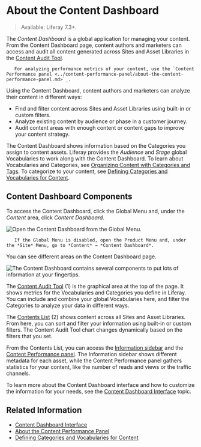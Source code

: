# About the Content Dashboard

> Available: Liferay 7.3+.

The *Content Dashboard* is a global application for managing your content. From the Content Dashboard page, content authors and marketers can access and audit all content generated across Sites and Asset Libraries in the [Content Audit Tool](./content-dashboard-interface.md#content-audit-tool).

```note::
   For analyzing performance metrics of your content, use the `Content Performance panel <../content-performance-panel/about-the-content-performance-panel.md>`_.
```

Using the Content Dashboard, content authors and marketers can analyze their content in different ways:

- Find and filter content across Sites and Asset Libraries using built-in or custom filters.
- Analyze existing content by audience or phase in a customer journey.
- Audit content areas with enough content or content gaps to improve your content strategy.

The Content Dashboard shows information based on the Categories you assign to content assets. Liferay provides the *Audience* and *Stage* global Vocabularies to work along with the Content Dashboard. To learn about Vocabularies and Categories, see [Organizing Content with Categories and Tags](../tags-and-categories/organizing-content-with-categories-and-tags.md). To categorize to your content, see [Defining Categories and Vocabularies for Content](../tags-and-categories/defining-categories-and-vocabularies-for-content.md).

## Content Dashboard Components

To access the Content Dashboard, click the Global Menu and, under the *Content* area, click *Content Dashboard*.

![Open the Content Dashboard from the Global Menu.](./about-the-content-dashboard/images/02.png)

```note::
   If the Global Menu is disabled, open the Product Menu and, under the *Site* Menu, go to *Content* → *Content Dashboard*.
```

You can see different areas on the Content Dashboard page.

![The Content Dashboard contains several components to put lots of information at your fingertips.](./about-the-content-dashboard/images/01.png)

The [Content Audit Tool](./content-dashboard-interface.md#content-audit-tool) (1) is the graphical area at the top of the page. It shows metrics for the Vocabularies and Categories you define in Liferay. You can include and combine your global Vocabularies here, and filter the Categories to analyze your data in different ways.

The [Contents List](./content-dashboard-interface.md#contents-list) (2) shows content across all Sites and Asset Libraries. From here, you can sort and filter your information using built-in or custom filters. The Content Audit Tool chart changes dynamically based on the filters that you set.

From the Contents List, you can access the [Information sidebar](./content-dashboard-interface.md#information-sidebar) and the [Content Performance panel](../content-performance-panel/about-the-content-performance-panel.md). The Information sidebar shows different metadata for each asset, while the Content Performance panel gathers statistics for your content, like the number of reads and views or the traffic channels.

To learn more about the Content Dashboard interface and how to customize the information for your needs, see the [Content Dashboard Interface](./content-dashboard-interface.md) topic.

## Related Information

- [Content Dashboard Interface](./content-dashboard-interface.md)
- [About the Content Performance Panel](../content-performance-panel/about-the-content-performance-panel.md)
- [Defining Categories and Vocabularies for Content](../tags-and-categories/defining-categories-and-vocabularies-for-content.md)
